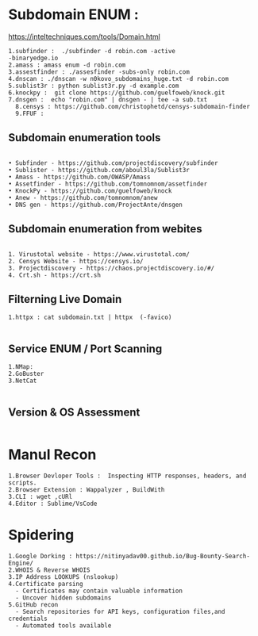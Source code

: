 # Subdomain ENUM : 
https://inteltechniques.com/tools/Domain.html
```
1.subfinder :  ./subfinder -d robin.com -active 
-binaryedge.io
2.amass : amass enum -d robin.com
3.assestfinder : ./assesfinder -subs-only robin.com
4.dnscan : ./dnscan -w n0kovo_subdomains_huge.txt -d robin.com
5.sublist3r : python sublist3r.py -d example.com
6.knockpy :  git clone https://github.com/guelfoweb/knock.git
7.dnsgen :  echo "robin.com" | dnsgen - | tee -a sub.txt
  8.censys : https://github.com/christophetd/censys-subdomain-finder
  9.FFUF : 

```

## Subdomain enumeration tools
  ```
  	
• Subfinder - https://github.com/projectdiscovery/subfinder
• Sublister - https://github.com/aboul3la/Sublist3r
• Amass - https://github.com/OWASP/Amass
• Assetfinder - https://github.com/tomnomnom/assetfinder
• KnockPy - https://github.com/guelfoweb/knock
• Anew - https://github.com/tomnomnom/anew
• DNS gen - https://github.com/ProjectAnte/dnsgen

  ```

## Subdomain enumeration from webites

 ```

1. Virustotal website - https://www.virustotal.com/
2. Censys Website - https://censys.io/
3. Projectdiscovery - https://chaos.projectdiscovery.io/#/
4. Crt.sh - https://crt.sh

  ```

## Filterning Live Domain

```
1.httpx : cat subdomain.txt | httpx  (-favico)


```

## Service ENUM / Port Scanning 

```
1.NMap:
2.GoBuster
3.NetCat


```
## Version & OS Assessment 

```

```


# Manul Recon
```
1.Browser Devloper Tools :  Inspecting HTTP responses, headers, and scripts.
2.Browser Extension : Wappalyzer , BuildWith
3.CLI : wget ,cURl
4.Editor : Sublime/VsCode

```

# Spidering
```
1.Google Dorking : https://nitinyadav00.github.io/Bug-Bounty-Search-Engine/ 
2.WHOIS & Reverse WHOIS
3.IP Address LOOKUPS (nslookup)
4.Certificate parsing
  - Certificates may contain valuable information
  - Uncover hidden subdomains
5.GitHub recon
  - Search repositories for API keys, configuration files,and credentials
  - Automated tools available
```
